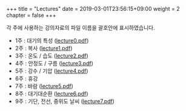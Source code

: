 +++
title = "Lectures"
date = 2019-03-01T23:56:15+09:00
weight = 2
chapter = false
+++

각 주에 사용하는 강의자료의 파일 이름을 괄호안에 표시하였습니다.

+ 1주 : 대기의 특성 ([lecture0.pdf](https://github.com/hajsong/SGS6833/raw/master/docs/lectures/_index.files/lecture0.pdf))
+ 2주 : 복사 ([lecture1.pdf](https://github.com/hajsong/SGS6833/raw/master/docs/lectures/_index.files/lecture1.pdf))
+ 3주 : 온도 / 습도 ([lecture2.pdf](https://github.com/hajsong/SGS6833/raw/master/docs/lectures/_index.files/lecture2.pdf))
+ 4주 : 안정도 / 구름 ([lecture3.pdf](https://github.com/hajsong/SGS6833/raw/master/docs/lectures/_index.files/lecture3.pdf))
+ 5주 : 강수 / 기압 ([lecture4.pdf](https://github.com/hajsong/SGS6833/raw/master/docs/lectures/_index.files/lecture4.pdf))
+ 6주 : 휴강
+ 7주 : 바람 ([lecture5.pdf](https://github.com/hajsong/SGS6833/raw/master/docs/lectures/_index.files/lecture5.pdf))
+ 8주 : 대기대순환 ([lecture6.pdf](https://github.com/hajsong/SGS6833/raw/master/docs/lectures/_index.files/lecture6.pdf))
+ 9주 : 기단, 전선, 중위도 날씨 ([lecture7.pdf](https://github.com/hajsong/SGS6833/raw/master/docs/lectures/_index.files/lecture7.pdf))
